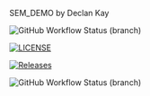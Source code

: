 SEM_DEMO by Declan Kay 

![GitHub Workflow Status (branch)](https://img.shields.io/github/actions/workflow/status/DeclanJKay/sem/main.yml?branch=master)

[![LICENSE](https://img.shields.io/github/license/DeclanJKay/sem.svg?style=flat-square)](https://github.com/DeclanJKay/sem/blob/master/LICENSE)

[![Releases](https://img.shields.io/github/release/DeclanJKay/sem/all.svg?style=flat-square)](https://github.com/DeclanJKay/sem/releases)

![GitHub Workflow Status (branch)](https://img.shields.io/github/actions/workflow/status/DeclanJKay/sem/main.yml?branch=develop)